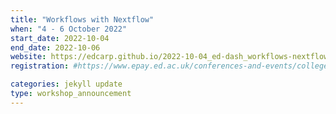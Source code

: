 ```yaml
---
title: "Workflows with Nextflow" 
when: "4 - 6 October 2022"
start_date: 2022-10-04
end_date: 2022-10-06
website: https://edcarp.github.io/2022-10-04_ed-dash_workflows-nextflow/
registration: #https://www.epay.ed.ac.uk/conferences-and-events/college-of-medicine-and-veterinary-medicine/school-of-molecular-genetic-and-population-health-sciences/igc/workflows-with-nextflow-oct-22

categories: jekyll update
type: workshop_announcement
--- 
```

